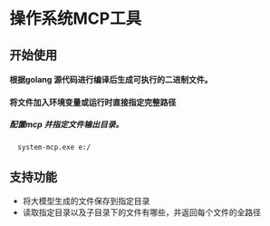 # 操作系统MCP工具

## 开始使用
#### 根据golang 源代码进行编译后生成可执行的二进制文件。
#### 将文件加入环境变量或运行时直接指定完整路径
##### 配置mcp 并指定文件输出目录。
```
  system-mcp.exe e:/
```

## 支持功能
- 将大模型生成的文件保存到指定目录
- 读取指定目录以及子目录下的文件有哪些，并返回每个文件的全路径

